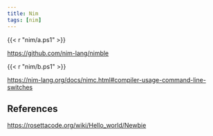 ```yaml
---
title: Nim
tags: [nim]
---
```


{{< r "nim/a.ps1" >}}

<https://github.com/nim-lang/nimble>

{{< r "nim/b.ps1" >}}

<https://nim-lang.org/docs/nimc.html#compiler-usage-command-line-switches>

## References

<https://rosettacode.org/wiki/Hello_world/Newbie>

